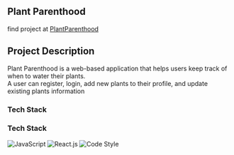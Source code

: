 ## Plant Parenthood
 find project at [PlantParenthood](https://front-end-two-hazel.now.sh)

## Project Description
Plant Parenthood is a web-based application that helps users keep track of when to water their plants. <br>
A user can register, login, add new plants to their profile, and update existing plants information

### Tech Stack
### Tech Stack
![JavaScript](https://img.shields.io/badge/Language-JavaScript-blue)
![React.js](https://img.shields.io/badge/React-red)
![Code Style](https://img.shields.io/badge/code_style-prettier-ff69b4.svg?style=flat-square)
